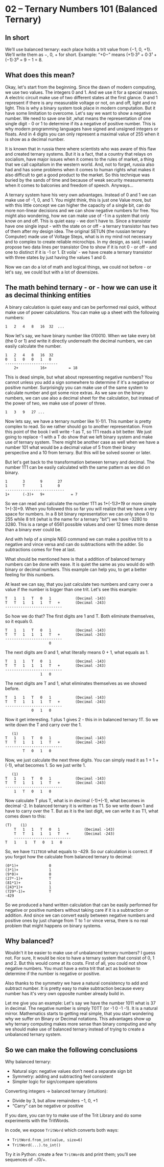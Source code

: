 # 02 – Ternary Numbers 101 (Balanced Ternary)

## In short
We’ll use balanced ternary: each place holds a trit value from {−1, 0, +1}. We’ll write them as −, 0, + for short. Example: “+0−” means (+1)·3² + 0·3¹ + (−1)·3⁰ = 9 − 1 = 8.

## What does this mean?

Okay, let's start from the beginning.
Since the dawn of modern computing, we use two values. The integers 0 and 1. And we use it for a special reason.
A electric circuit make use of two different states at the first glance. 0 and 1 represent if there is any measurable voltage or not, on and off, light and no light.
This is why a binary system took place in modern computation.
But it have some limitation to overcome. Let's say we want to show a negative number. We need to save one bit ,what means the representation of one single digit - 0 or 1 to determine if its a negative of positive number.
This is why modern programming languages have signed and unsigned integers or floats.
And in 4 digits you can only represent a maximal value of 255 when it is show as a decimal number.

It is known that in russia there where scientists who was aware of this flaw and created ternary systems. But it is a fact, that a country that relays on socialism,
have major issues when it comes to the rules of market, a thing that we call capitalism in the western world. And, not to forget, russia also had and has some problems when it comes to human rights what makes it also difficult to get a good product to the market. So this technique was buried by the sands of time and because of weak security measurements when it comes to balconies and freedom of speech. Anyways...

A ternary system have his very own advantages. Instead of 0 and 1 we can make use of -1, 0, and 1. You might think, this is just one Value more, but with this little concept we can higher the capacity of a single bit, can do more non-linear decisions and we can show negative numbers for free.
You might also wondering, how we can make use of -1 in a system that only know on and off. This is quiet easy - we don't have to. Since a transistor have one single input - with the state on or off - a ternary transistor has two of them after my design idea. The original SETUN (the russian ternary Computer) made use of Voltage Steps, what is in my mind not necessary and to complex to create reliable microchips. In my design, as said, I would propose two data lines per transistor One to show if it is not 0 - or off - and one to distinct if it is -1 or 1. Et voila' - we have create a ternary transistor with three states by just having the values 1 and 0.

Now we can do a lot of math and logical things, we could not before - or let's say, we could but with a lot of downsizes.

## The math behind ternary - or - how we can use it as decimal thinking entities

A binary calculation is quiet easy and can be performed real quick, without make use of power calculations.
You can make up a sheet with the following numbers:

`1   2   4   8   16  32  ...`

Now let's say, we have binary number like 010010. When we take every bit (the 0 or 1) and write it directly underneath the decimal numbers, we can easily calculate the number.

```
1   2   4   8   16  32
0   1   0   0   1   0
------------------------ 
    2+          16+          = 18
```

This is dead simple, but what about representing negative numbers? You cannot unless you add a sign somewhere to determine if it's a negative or positive number.
Surprisingly you can make use of the same system to calculate number and got some nice extras.
As we saw on the binary numbers, we can use also a decimal sheet for the calculation, but instead of the power of two, we make use of power of three.

`1   3   9   27 ...` 
 
Now lets say, we have a ternary number like 1(-1)1. This number is pretty complex to read. So we rather should go to another representation. 
From this point of the book I will write -1 as T, so 1T1 reads a bit better. We just going to replace -1 with a T do show that we left binary system and make use of ternary system. 
There might be another case as well when we have a number 101 what would be a decimal value of 5 from their binary perspective and a 10 from ternary. But this will be solved sooner or later.

But let's get back to the transformation between ternary and decimal. The number 1T1 can be easily calculated with the same pattern as we did on binary.
```
1       3       9       27
1       T       1       0
---------------------------
1+      (-3)+   9+            = 7
```
  
So we can read and calculate the number 1T1 as 1+(-1)*3+1*9 or more simple 1+(-3)+9. When you followed this so far you will realize that we have a very space for numbers.
In a 8 bit binary representation we can only show 0 to 255 while 8 trit (what is the name for a ternary "bit") we have -3280 to 3280. This is a range of 6561 possible values and over 12 times more dense than a binary ever could be.
 
And with help of a simple NEG command we can make a positive trit to a negative and vince versa and can do subtractions with the adder. So subtractions comes for free at last.

What should be mentioned here is that a addition of balanced ternary numbers can be done with ease. It is quiet the same as you would do with binary or decimal numbers.
This example can help you, to get a better feeling for this numbers.

At least we can say, that you just calculate two numbers and carry over a value if the number is bigger than one trit.
Let's see this example:
```
T   1   1   T   0   1           (Decimal -143)
T   T   1   1   1   T   +       (Decimal -243)
--------------------------

```

So how we do that?
The first digits are 1 and T. Both eliminate themselves, so it equals 0.
```
T   1   1   T   0   1           (Decimal -143)
T   T   1   1   1   T   +       (Decimal -243)
--------------------------
                    0
```

The next digits are 0 and 1, what literally means 0 + 1, what equals as 1.
```
T   1   1   T   0   1           (Decimal -143)
T   T   1   1   1   T   +       (Decimal -243)
--------------------------
                1   0
```

The next digits are T and 1, what eliminates themselves as we showed before.
```
T   1   1   T   0   1           (Decimal -143)
T   T   1   1   1   T   +       (Decimal -243)
--------------------------
            0   1   0
```

Now it get interesting. 1 plus 1 gives 2 - this in in balanced ternary 1T. So we write down the T and carry over the 1.
```
   (1)
T   1   1   T   0   1           (Decimal -143)
T   T   1   1   1   T   +       (Decimal -243)
--------------------------
        T   0   1   0
```

Now, we just calculate the next three digits. You can simply read it as 1 + 1 + (-1), what becomes 1. So we just write 1.

```
   (1)
T   1   1   T   0   1           (Decimal -143)
T   T   1   1   1   T   +       (Decimal -243)
--------------------------
    1   T   0   1   0
```

Now calculate T plus T, what is in decimal (-1)+(-1), what becomes in decimal -2. In balanced ternary it is written as T1.
So we write down 1 and have to carry over the T. But as it is the last digit, we can write it as T1, what comes down to this:

```
(T)    (1)
    T   1   1   T   0   1           (Decimal -143)
    T   T   1   1   1   T   +       (Decimal -243)
    --------------------------
T   1    1   T   0   1   0
```

So, we have `T11T010` what equals to -429. So our calculation is correct.
If you forgot how the calculate from balanced ternary to decimal:

```
(0*1)+              0
(3*1)+              1
(9*0)+              0
(27*-1)+            T
(81*1)+             1
(243*1)+            1    
(729*-1)=           T    
-429
```

So we produced a hand written calculation that can be easily performed for negative or positive numbers without taking care if it is a subtraction or addition. And since we can convert easily between negative numbers and positive ones by just change from T to 1 or vince versa, there is no real problem that might happens on binary systems.

## Why balanced?
Wouldn't it be easier to make use of unbalanced ternary numbers? I guess not.
For sure, It would be nice to have a ternary system that consist of 0, 1 and 2. But this would come at its costs.
First of all, you could not show negative numbers. You must have a extra trit that act as boolean to determine if the number is negative or positive.

Also thanks to the symmetry we have a natural consistency to add and subtract number. It is pretty easy to make subtraction because every number has it's very own opposite number already build in.

Let me give you an example:
Let's say we have the number 1011 what is 37 in decimal. The negative number is simply T0TT (or -1 0 -1 -1). It is a natural mirror. Mathematics starts to getting real simple, that you start wondering why we suffer on Binary or Decimal notations. This advantages show up why ternary computing makes more sense than binary computing and why we should make use of balanced ternary instead of trying to create a unbalanced ternary system.  

## So we can make the following conclusions

Why balanced ternary:
- Natural sign: negative values don’t need a separate sign bit
- Symmetry: adding and subtracting feel consistent
- Simpler logic for sign/compare operations

Converting integers → balanced ternary (intuition):
- Divide by 3, but allow remainders −1, 0, +1
- “Carry” can be negative or positive


If you dare, you can try to make use of the Trit Library and do some experiments with the TritWords.

In code, we expose `TritWord` which converts both ways:
- `TritWord.from_int(value, size=6)`
- `TritWord(...).to_int()`

Try it in Python: create a few `TritWord`s and print them; you’ll see sequences of −/0/+.
